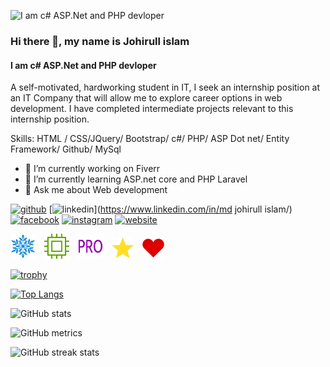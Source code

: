 ![I am c# ASP.Net and PHP devloper](https://media.licdn.com/dms/image/D5616AQFk1ANWGuKO1g/profile-displaybackgroundimage-shrink_350_1400/0/1691227915266?e=1696464000&v=beta&t=urpuBWl-2p8H3sRiyjMc_-geie8Tr_O7XfLwbbylJD0)
### Hi there 👋, my name is Johirull islam
#### I am c# ASP.Net and PHP devloper


A self-motivated, hardworking student in IT, I seek an internship position at an IT Company that will allow me to explore career options in web development. I have completed intermediate projects relevant to this internship position.

Skills:  HTML / CSS/JQuery/ Bootstrap/ c#/ PHP/ ASP Dot net/ Entity Framework/ Github/ MySql

- 🔭 I’m currently working on Fiverr 
- 🌱 I’m currently learning ASP.net core and PHP Laravel  
- 💬 Ask me about Web development 


[<img src='https://cdn.jsdelivr.net/npm/simple-icons@3.0.1/icons/github.svg' alt='github' height='40'>](https://github.com/mdjohir9)  [<img src='https://cdn.jsdelivr.net/npm/simple-icons@3.0.1/icons/linkedin.svg' alt='linkedin' height='40'>](https://www.linkedin.com/in/md johirull islam/)  [<img src='https://cdn.jsdelivr.net/npm/simple-icons@3.0.1/icons/facebook.svg' alt='facebook' height='40'>](https://www.facebook.com/Md_JoHir_RaiHan)  [<img src='https://cdn.jsdelivr.net/npm/simple-icons@3.0.1/icons/instagram.svg' alt='instagram' height='40'>](https://www.instagram.com/mdjohirullislam/)  [<img src='https://cdn.jsdelivr.net/npm/simple-icons@3.0.1/icons/icloud.svg' alt='website' height='40'>](http://mdjohirullislam.great-site.net/?i=1)  

<a href='https://archiveprogram.github.com/'><img src='https://raw.githubusercontent.com/acervenky/animated-github-badges/master/assets/acbadge.gif' width='40' height='40'></a> <a href='https://docs.github.com/en/developers'><img src='https://raw.githubusercontent.com/acervenky/animated-github-badges/master/assets/devbadge.gif' width='40' height='40'></a> <a href='https://github.com/pricing'><img src='https://raw.githubusercontent.com/acervenky/animated-github-badges/master/assets/pro.gif' width='40' height='40'></a> <a href='https://stars.github.com/'><img src='https://raw.githubusercontent.com/acervenky/animated-github-badges/master/assets/starbadge.gif' width='35' height='35'></a> <a href='https://docs.github.com/en/github/supporting-the-open-source-community-with-github-sponsors'><img src='https://raw.githubusercontent.com/acervenky/animated-github-badges/master/assets/sponsorbadge.gif' width='35' height='35'></a> 

[![trophy](https://github-profile-trophy.vercel.app/?username=mdjohir9)](https://github.com/ryo-ma/github-profile-trophy)

[![Top Langs](https://github-readme-stats.vercel.app/api/top-langs/?username=mdjohir9)](https://github.com/anuraghazra/github-readme-stats)

![GitHub stats](https://github-readme-stats.vercel.app/api?username=mdjohir9&show_icons=true)  

![GitHub metrics](https://metrics.lecoq.io/mdjohir9)  

![GitHub streak stats](https://streak-stats.demolab.com/?user=mdjohir9)  


